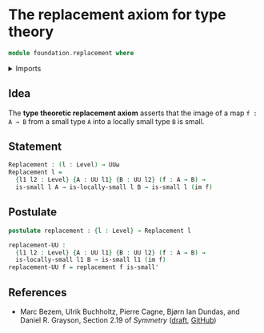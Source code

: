 # The replacement axiom for type theory

```agda
module foundation.replacement where
```

<details><summary>Imports</summary>

```agda
open import foundation.images
open import foundation.locally-small-types

open import foundation-core.small-types
open import foundation-core.universe-levels
```

</details>

## Idea

The **type theoretic replacement axiom** asserts that the image of a map
`f : A → B` from a small type `A` into a locally small type `B` is small.

## Statement

```agda
Replacement : (l : Level) → UUω
Replacement l =
  {l1 l2 : Level} {A : UU l1} {B : UU l2} (f : A → B) →
  is-small l A → is-locally-small l B → is-small l (im f)
```

## Postulate

```agda
postulate replacement : {l : Level} → Replacement l
```

```agda
replacement-UU :
  {l1 l2 : Level} {A : UU l1} {B : UU l2} (f : A → B) →
  is-locally-small l1 B → is-small l1 (im f)
replacement-UU f = replacement f is-small'
```

## References

- Marc Bezem, Ulrik Buchholtz, Pierre Cagne, Bjørn Ian Dundas, and Daniel R.
  Grayson, Section 2.19 of _Symmetry_
  ([draft](https://unimath.github.io/SymmetryBook/book.pdf),
  [GitHub](https://github.com/UniMath/SymmetryBook))

